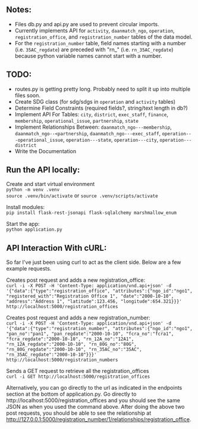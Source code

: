## Notes: 
* Files db.py and api.py are used to prevent circular imports.
* Currently implements API for `activity`, `daanmatch_ngo`, `operation`, `registration_office`, and `registration_number` tables of the data model. 
* For the `registration_number` table, field names starting with a number (i.e. `35AC_regdate`) are preceded with "rn_" (i.e. `rn_35AC_regdate`) because python variable names cannot start with a number.

## TODO:
* routes.py is getting pretty long. Probably need to split it up into 
multiple files soon.
* Create SDG class (for sdg/sdgs in `operation` and `activity` tables)
* Determine Field Constraints (required fields?, string/text length in db?)
* Implement API For Tables: `city`, `district`, `exec_staff`, `finance`, `membership`, `operational_issue`, `partnership`, `state`
* Implement Relationships Between: `daanmatch_ngo---membership`, `daanmatch_ngo--<partnership`, `daanmatch_ngo---exec_staff`, `operation---operational_issue`, `operation---state`, `operation---city`, `operation---district`
* Write the Documentation

## Run the API locally:
Create and start virtual environment<br/>
`python -m venv .venv`<br/>
`source .venv/bin/activate` or `source .venv/scripts/activate`

Install modules:<br/>
`pip install flask-rest-jsonapi flask-sqlalchemy marshmallow_enum`

Start the app:<br/>
`python application.py`

## API Interaction With cURL:
So far I've just been using curl to act as the client side. 
Below are a few example requests.

Creates post request and adds a new registration_office:<br/>
`curl -i -X POST -H 'Content-Type: application/vnd.api+json' -d '{"data":{"type":"registration_office", "attributes":{"ngo_id":"ngo1", "registered_with":"Registration Office 1", "date":"2000-10-10", "address":"Address 1", "latitude":123.456, "longitude":654.321}}}' http://localhost:5000/registration_offices`

Creates post request and adds a new registration_number:<br/>
`curl -i -X POST -H 'Content-Type: application/vnd.api+json' -d '{"data":{"type":"registration_number", "attributes":{"ngo_id":"ngo1", "pan_no":"pan1", "pan_regdate":"2000-10-10", "fcra_no":"fcra1", "fcra_regdate":"2000-10-10", "rn_12A_no":"12A1", "rn_12A_regdate":"2000-10-10", "rn_80G_no":"80G", "rn_80G_regdate":"2000-10-10", "rn_35AC_no":"35AC", "rn_35AC_regdate":"2000-10-10"}}}' http://localhost:5000/registration_numbers`

Sends a GET request to retrieve all the registration_offices<br/>
`curl -i GET http://localhost:5000/registration_offices`

Alternatively, you can go directly to the url as indicated in the endpoints section at the bottom of application.py.
Go directly to http://localhost:5000/registration_offices and you should see the same JSON as when you used the command above.
After doing the above two post requests, you should be able to see the relationship at http://127.0.0.1:5000/registration_number/1/relationships/registration_office.



